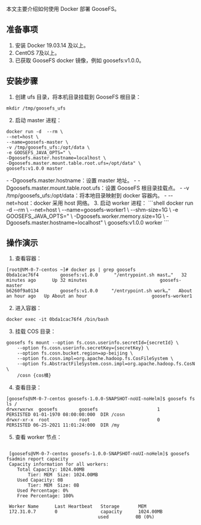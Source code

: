 本文主要介绍如何使用 Docker 部署 GooseFS。

## 准备事项

1. 安装 Docker 19.03.14 及以上。
2. CentOS 7及以上。
3. 已获取 GooseFS docker 镜像，例如 goosefs:v1.0.0。

## 安装步骤

1. 创建 ufs 目录，将本机目录挂载到 GooseFS 根目录：
```shell
mkdir /tmp/goosefs_ufs 
```
2. 启动 master 进程：
```shell
docker run -d  --rm \
--net=host \
--name=goosefs-master \
-v /tmp/goosefs_ufs:/opt/data \
-e GOOSEFS_JAVA_OPTS=" \
-Dgoosefs.master.hostname=localhost \
-Dgoosefs.master.mount.table.root.ufs=/opt/data" \
goosefs:v1.0.0 master
```
 <dx-alert infotype="explain" title="说明">
- -Dgoosefs.master.hostname：设置 master 地址。
- -Dgoosefs.master.mount.table.root.ufs：设置 GooseFS 根目录挂载点。
- -v /tmp/goosefs_ufs:/opt/data：将本地目录映射到 docker 容器内。
- --net=host：docker 采用 host 网络。
</dx-alert>
3. 启动 worker 进程：
```shell
docker run -d --rm \
--net=host \
--name=goosefs-worker1 \
--shm-size=1G \
-e GOOSEFS_JAVA_OPTS=" \
-Dgoosefs.worker.memory.size=1G \
-Dgoosefs.master.hostname=localhost" \
goosefs:v1.0.0 worker
```

## 操作演示

1. 查看容器：
```shell
[root@VM-0-7-centos ~]# docker ps | grep goosefs
0bda1cac76f4        goosefs:v1.0.0      "/entrypoint.sh mast…"   32 minutes ago      Up 32 minutes                           goosefs-master
b6260f9a0134        goosefs:v1.0.0     "/entrypoint.sh work…"   About an hour ago   Up About an hour                        goosefs-worker1
```
2. 进入容器：
``` shell
docker exec -it 0bda1cac76f4 /bin/bash
```
3. 挂载 COS 目录：
```shell
goosefs fs mount --option fs.cosn.userinfo.secretId={secretId} \
    --option fs.cosn.userinfo.secretKey={secretKey} \
    --option fs.cosn.bucket.region=ap-beijing \
    --option fs.cosn.impl=org.apache.hadoop.fs.CosFileSystem \
    --option fs.AbstractFileSystem.cosn.impl=org.apache.hadoop.fs.CosN \
    /cosn {cos桶}
```
4. 查看目录：
```shell
[goosefs@VM-0-7-centos goosefs-1.0.0-SNAPSHOT-noUI-noHelm]$ goosefs fs ls /
drwxrwxrwx  goosefs        goosefs                      1       PERSISTED 01-01-1970 08:00:00:000  DIR /cosn
drwxr-xr-x  root           root                         0       PERSISTED 06-25-2021 11:01:24:000  DIR /my 
```
5. 查看 worker 节点：
```shell

 [goosefs@VM-0-7-centos goosefs-1.0.0-SNAPSHOT-noUI-noHelm]$ goosefs fsadmin report capacity
 Capacity information for all workers: 
    Total Capacity: 1024.00MB
        Tier: MEM  Size: 1024.00MB
    Used Capacity: 0B
        Tier: MEM  Size: 0B
    Used Percentage: 0%
    Free Percentage: 100%

 Worker Name      Last Heartbeat   Storage       MEM
 172.31.0.7       0                capacity      1024.00MB
                                  used          0B (0%)
```
